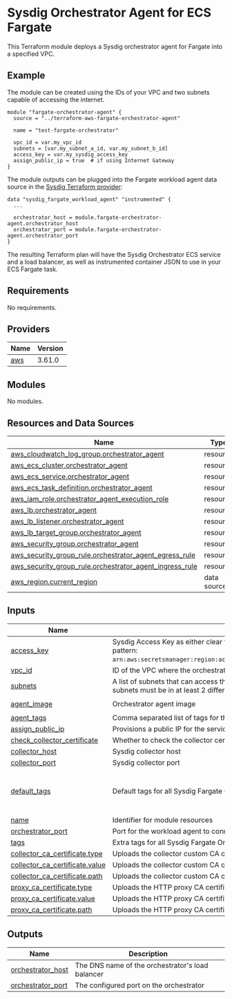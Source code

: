 # Sysdig Orchestrator Agent for ECS Fargate

This Terraform module deploys a Sysdig orchestrator agent for Fargate into a specified VPC.

## Example

The module can be created using the IDs of your VPC and two subnets capable of accessing the internet.

```
module "fargate-orchestrator-agent" {
  source = "../terraform-aws-fargate-orchestrator-agent"

  name = "test-fargate-orchestrator"

  vpc_id = var.my_vpc_id
  subnets = [var.my_subnet_a_id, var.my_subnet_b_id]
  access_key = var.my_sysdig_access_key
  assign_public_ip = true  # if using Internet Gateway
}
```

The module outputs can be plugged into the Fargate workload agent data source in the [Sysdig Terraform provider](https://github.com/sysdiglabs/terraform-provider-sysdig):
```
data "sysdig_fargate_workload_agent" "instrumented" {
  ...

  orchestrator_host = module.fargate-orchestrator-agent.orchestrator_host
  orchestrator_port = module.fargate-orchestrator-agent.orchestrator_port
}
```

The resulting Terraform plan will have the Sysdig Orchestrator ECS service and a load balancer, as well as instrumented container JSON to use in your ECS Fargate task.

<!-- BEGIN_TF_DOCS -->
## Requirements

No requirements.

## Providers

| Name                                              | Version |
|---------------------------------------------------|---------|
| <a name="provider_aws"></a> [aws](#provider\_aws) | 3.61.0  |

## Modules

No modules.

## Resources and Data Sources

| Name                                                                                                                                                                | Type        |
|---------------------------------------------------------------------------------------------------------------------------------------------------------------------|-------------|
| [aws_cloudwatch_log_group.orchestrator_agent](https://registry.terraform.io/providers/hashicorp/aws/latest/docs/resources/cloudwatch_log_group)                     | resource    |
| [aws_ecs_cluster.orchestrator_agent](https://registry.terraform.io/providers/hashicorp/aws/latest/docs/resources/ecs_cluster)                                       | resource    |
| [aws_ecs_service.orchestrator_agent](https://registry.terraform.io/providers/hashicorp/aws/latest/docs/resources/ecs_service)                                       | resource    |
| [aws_ecs_task_definition.orchestrator_agent](https://registry.terraform.io/providers/hashicorp/aws/latest/docs/resources/ecs_task_definition)                       | resource    |
| [aws_iam_role.orchestrator_agent_execution_role](https://registry.terraform.io/providers/hashicorp/aws/latest/docs/resources/iam_role)                              | resource    |
| [aws_lb.orchestrator_agent](https://registry.terraform.io/providers/hashicorp/aws/latest/docs/resources/lb)                                                         | resource    |
| [aws_lb_listener.orchestrator_agent](https://registry.terraform.io/providers/hashicorp/aws/latest/docs/resources/lb_listener)                                       | resource    |
| [aws_lb_target_group.orchestrator_agent](https://registry.terraform.io/providers/hashicorp/aws/latest/docs/resources/lb_target_group)                               | resource    |
| [aws_security_group.orchestrator_agent](https://registry.terraform.io/providers/hashicorp/aws/latest/docs/resources/security_group)                                 | resource    |
| [aws_security_group_rule.orchestrator_agent_egress_rule](https://registry.terraform.io/providers/hashicorp/aws/latest/docs/resources/security_group_rule)           | resource    |
| [aws_security_group_rule.orchestrator_agent_ingress_rule](https://registry.terraform.io/providers/hashicorp/aws/latest/docs/resources/security_group_rule)          | resource    |
| [aws_region.current_region](https://registry.terraform.io/providers/hashicorp/aws/latest/docs/data-sources/region)                                                  | data source |

## Inputs

| Name                                                                                                                      | Description                                                                                                                                                                                       | Type           | Default                                                                                     | Required |
|---------------------------------------------------------------------------------------------------------------------------|---------------------------------------------------------------------------------------------------------------------------------------------------------------------------------------------------|----------------|---------------------------------------------------------------------------------------------|:--------:|
| <a name="input_access_key"></a> [access\_key](#input\_access\_key)                                                        | Sysdig Access Key as either clear text or SecretsManager-backed secret reference (expected pattern: `arn:aws:secretsmanager:region:accountId:secret:secretName[:jsonKey:versionStage:versionId]`) | `string`       | n/a                                                                                         |   yes    |
| <a name="input_vpc_id"></a> [vpc\_id](#input\_vpc\_id)                                                                    | ID of the VPC where the orchestrator should be installed                                                                                                                                          | `string`       | n/a                                                                                         |   yes    |
| <a name="input_subnets"></a> [subnets](#input\_subnets)                                                                   | A list of subnets that can access the internet and are reachable by instrumented services. The subnets must be in at least 2 different AZs.                                                       | `list(string)` | n/a                                                                                         |   yes    |
| <a name="input_agent_image"></a> [agent\_image](#input\_agent\_image)                                                     | Orchestrator agent image                                                                                                                                                                          | `string`       | `"quay.io/sysdig/orchestrator-agent:latest"`                                                |    no    |
| <a name="input_agent_tags"></a> [agent\_tags](#input\_agent\_tags)                                                        | Comma separated list of tags for this agent                                                                                                                                                       | `string`       | `""`                                                                                        |    no    |
| <a name="input_assign_public_ip"></a> [assign\_public\_ip](#input\_assign\_public\_ip)                                    | Provisions a public IP for the service. Required when using an Internet Gateway for egress.                                                                                                       | `bool`         | `false`                                                                                     |    no    |
| <a name="input_check_collector_certificate"></a> [check\_collector\_certificate](#input\_check\_collector\_certificate)   | Whether to check the collector certificate when connecting. Mainly for development.                                                                                                               | `string`       | `"true"`                                                                                    |    no    |
| <a name="input_collector_host"></a> [collector\_host](#input\_collector\_host)                                            | Sysdig collector host                                                                                                                                                                             | `string`       | `"collector.sysdigcloud.com"`                                                               |    no    |
| <a name="input_collector_port"></a> [collector\_port](#input\_collector\_port)                                            | Sysdig collector port                                                                                                                                                                             | `string`       | `"6443"`                                                                                    |    no    |
| <a name="input_default_tags"></a> [default\_tags](#input\_default\_tags)                                                  | Default tags for all Sysdig Fargate Orchestrator resources                                                                                                                                        | `map(string)`  | <pre>{<br>  "Application": "sysdig",<br>  "Module": "fargate-orchestrator-agent"<br>}</pre> |    no    |
| <a name="input_name"></a> [name](#input\_name)                                                                            | Identifier for module resources                                                                                                                                                                   | `string`       | `"sysdig-fargate-orchestrator"`                                                             |    no    |
| <a name="input_orchestrator_port"></a> [orchestrator\_port](#input\_orchestrator\_port)                                   | Port for the workload agent to connect                                                                                                                                                            | `number`       | `6667`                                                                                      |    no    |
| <a name="input_tags"></a> [tags](#input\_tags)                                                                            | Extra tags for all Sysdig Fargate Orchestrator resources                                                                                                                                          | `map(string)`  | `{}`                                                                                        |    no    |
| <a name="input_collector_ca_certificate_type"></a> [collector\_ca\_certificate.type](#collector\_ca\_certificate.type)    | Uploads the collector custom CA certificate - The value type                                                                                                                                      | `string`       | `"base64"`                                                                                  |    no    |
| <a name="input_collector_ca_certificate_value"></a> [collector\_ca\_certificate.value](#collector\_ca\_certificate.value) | Uploads the collector custom CA certificate - The value of the CA Certificate                                                                                                                     | `string`       | `""`                                                                                        |    no    |
| <a name="input_collector_ca_certificate_path"></a> [collector\_ca\_certificate.path](#collector\_ca\_certificate.path)    | Uploads the collector custom CA certificate - The path to the CA certificate in the orchestrator                                                                                                  | `string`       | `"/ssl/collector_cert.pm"`                                                                  |    no    |
| <a name="input_proxy_ca_certificate_type"></a> [proxy\_ca\_certificate.type](#proxy\_ca\_certificate.type)                | Uploads the HTTP proxy CA certificate - The value type                                                                                                                                            | `string`       | `"base64"`                                                                                  |    no    |
| <a name="input_proxy_ca_certificate_value"></a> [proxy\_ca\_certificate.value](#proxy\_ca\_certificate.value)             | Uploads the HTTP proxy CA certificate - The value of the CA Certificate                                                                                                                           | `string`       | `""`                                                                                        |    no    |
| <a name="input_proxy_ca_certificate_path"></a> [proxy\_ca\_certificate.path](#proxy\_ca\_certificate.path)                | Uploads the HTTP proxy CA certificate - The path to the CA certificate in the orchestrator                                                                                                        | `string`       | `"/ssl/proxy_cert.pm"`                                                                      |    no    |

## Outputs

| Name                                                                                      | Description                                      |
|-------------------------------------------------------------------------------------------|--------------------------------------------------|
| <a name="output_orchestrator_host"></a> [orchestrator\_host](#output\_orchestrator\_host) | The DNS name of the orchestrator's load balancer |
| <a name="output_orchestrator_port"></a> [orchestrator\_port](#output\_orchestrator\_port) | The configured port on the orchestrator          |
<!-- END_TF_DOCS -->
